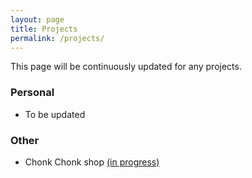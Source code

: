 ```yaml
---
layout: page
title: Projects
permalink: /projects/
---
```


This page will be continuously updated for any projects.

### Personal

* To be updated

### Other

* Chonk Chonk shop [(in progress)]()